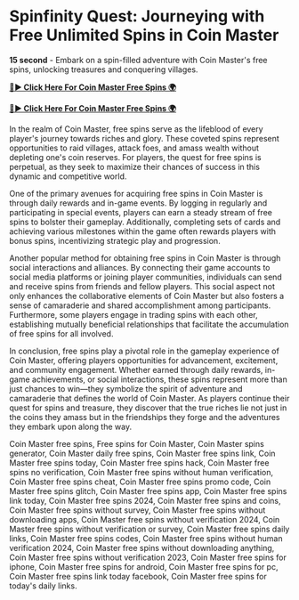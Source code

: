 # Spinfinity Quest: Journeying with Free Unlimited Spins in Coin Master


**15 second** - Embark on a spin-filled adventure with Coin Master's free spins, unlocking treasures and conquering villages.


[**🔴► Click Here For Coin Master Free Spins 🌍**](https://jimaddadel.github.io/Coin)

[**🔴► Click Here For Coin Master Free Spins 🌍**](https://jimaddadel.github.io/Coin)
 

In the realm of Coin Master, free spins serve as the lifeblood of every player's journey towards riches and glory. These coveted spins represent opportunities to raid villages, attack foes, and amass wealth without depleting one's coin reserves. For players, the quest for free spins is perpetual, as they seek to maximize their chances of success in this dynamic and competitive world.

One of the primary avenues for acquiring free spins in Coin Master is through daily rewards and in-game events. By logging in regularly and participating in special events, players can earn a steady stream of free spins to bolster their gameplay. Additionally, completing sets of cards and achieving various milestones within the game often rewards players with bonus spins, incentivizing strategic play and progression.

Another popular method for obtaining free spins in Coin Master is through social interactions and alliances. By connecting their game accounts to social media platforms or joining player communities, individuals can send and receive spins from friends and fellow players. This social aspect not only enhances the collaborative elements of Coin Master but also fosters a sense of camaraderie and shared accomplishment among participants. Furthermore, some players engage in trading spins with each other, establishing mutually beneficial relationships that facilitate the accumulation of free spins for all involved.

In conclusion, free spins play a pivotal role in the gameplay experience of Coin Master, offering players opportunities for advancement, excitement, and community engagement. Whether earned through daily rewards, in-game achievements, or social interactions, these spins represent more than just chances to win—they symbolize the spirit of adventure and camaraderie that defines the world of Coin Master. As players continue their quest for spins and treasure, they discover that the true riches lie not just in the coins they amass but in the friendships they forge and the adventures they embark upon along the way.

Coin Master free spins, Free spins for Coin Master, Coin Master spins generator, Coin Master daily free spins, Coin Master free spins link, Coin Master free spins today, Coin Master free spins hack, Coin Master free spins no verification, Coin Master free spins without human verification, Coin Master free spins cheat, Coin Master free spins promo code, Coin Master free spins glitch, Coin Master free spins app, Coin Master free spins link today, Coin Master free spins 2024, Coin Master free spins and coins, Coin Master free spins without survey, Coin Master free spins without downloading apps, Coin Master free spins without verification 2024, Coin Master free spins without verification or survey, Coin Master free spins daily links, Coin Master free spins codes, Coin Master free spins without human verification 2024, Coin Master free spins without downloading anything, Coin Master free spins without verification 2023, Coin Master free spins for iphone, Coin Master free spins for android, Coin Master free spins for pc, Coin Master free spins link today facebook, Coin Master free spins for today's daily links.
